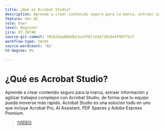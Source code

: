 ```yaml
---
title: ¿Qué es Acrobat Studio?
description: Aprende a crear contenido seguro para la marca, extraer información y optimizar el trabajo complejo con Acrobat Studio
feature: Gen AI
role: User
level: Beginner
jira: KT-18748
source-git-commit: 701b24aa8b6db23ce3f87c03d7201de4f98ff5cf
workflow-type: tm+mt
source-wordcount: '62'
ht-degree: 0%

---
```


# ¿Qué es Acrobat Studio?

Aprende a crear contenido seguro para la marca, extraer información y agilizar trabajos complejos con Acrobat Studio, de forma que tu equipo pueda moverse más rápido. Acrobat Studio es una solución todo en uno que incluye Acrobat Pro, AI Assistant, PDF Spaces y Adobe Express Premium.

>[!VIDEO](https://video.tv.adobe.com/v/3475059?quality=12&learn=on&hidetitle=true&captions=spa)
